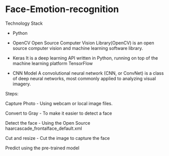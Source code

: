 # Face-Emotion-recognition

Technology Stack
* Python

* OpenCV
Open Source Computer Vision Library(OpenCV) is an open source computer vision and machine learning software library. 

* Keras
It is a deep learning API written in Python, running on top of the machine learning platform TensorFlow

* CNN Model
A convolutional neural network (CNN, or ConvNet) is a class of deep neural networks, most commonly applied to analyzing visual imagery. 



Steps:

Capture Photo - Using webcam or local image files.

Convert to Gray - To make it easier to detect a face

Detect the face - Using the Open Source haarcascade_frontalface_default.xml

Cut and resize - Cut the image to capture the face

Predict using the pre-trained model
